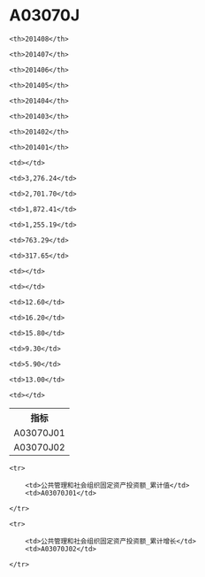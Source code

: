 A03070J
======


<table>

<tr>
    <th>指标</th>
    
    <th>201408</th>
    
    <th>201407</th>
    
    <th>201406</th>
    
    <th>201405</th>
    
    <th>201404</th>
    
    <th>201403</th>
    
    <th>201402</th>
    
    <th>201401</th>
    
</tr>


<tr>
    <td>A03070J01</td>
    
    <td></td>
    
    <td>3,276.24</td>
    
    <td>2,701.70</td>
    
    <td>1,872.41</td>
    
    <td>1,255.19</td>
    
    <td>763.29</td>
    
    <td>317.65</td>
    
    <td></td>
    

</tr>

<tr>
    <td>A03070J02</td>
    
    <td></td>
    
    <td>12.60</td>
    
    <td>16.20</td>
    
    <td>15.80</td>
    
    <td>9.30</td>
    
    <td>5.90</td>
    
    <td>13.00</td>
    
    <td></td>
    

</tr>


</table>

<table>
    
    <tr>

        <td>公共管理和社会组织固定资产投资额_累计值</td>
        <td>A03070J01</td>

    </tr>
    
    <tr>

        <td>公共管理和社会组织固定资产投资额_累计增长</td>
        <td>A03070J02</td>

    </tr>
    
</table>